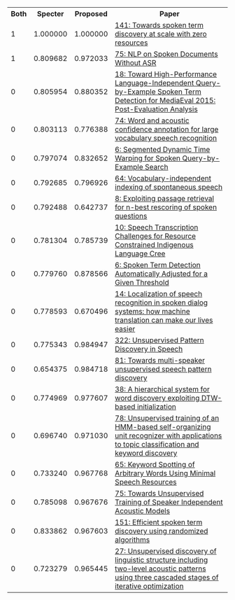 <html><table><tr>
<th>Both</th>
<th>Specter</th>
<th>Proposed</th>
<th>Paper</th>
</tr>
<tr>
<td>1</td>
<td>1.000000</td>
<td>1.000000</td>
<td><a href="https://www.semanticscholar.org/paper/7a29bbb30bf72cfc7ac52a351a04a1178e29dd7f">141: Towards spoken term discovery at scale with zero resources</a></td>
</tr>
<tr>
<td>1</td>
<td>0.809682</td>
<td>0.972033</td>
<td><a href="https://www.semanticscholar.org/paper/54936542e492318db8f0b726090ceace02448df2">75: NLP on Spoken Documents Without ASR</a></td>
</tr>
<tr>
<td>0</td>
<td>0.805954</td>
<td>0.880352</td>
<td><a href="https://www.semanticscholar.org/paper/cdf7db282514e7bcdab16e9737ca3f2e9904772d">18: Toward High-Performance Language-Independent Query-by-Example Spoken Term Detection for MediaEval 2015: Post-Evaluation Analysis</a></td>
</tr>
<tr>
<td>0</td>
<td>0.803113</td>
<td>0.776388</td>
<td><a href="https://www.semanticscholar.org/paper/865f65edc9684745458f871544287573f4719a7e">74: Word and acoustic confidence annotation for large vocabulary speech recognition</a></td>
</tr>
<tr>
<td>0</td>
<td>0.797074</td>
<td>0.832652</td>
<td><a href="https://www.semanticscholar.org/paper/55c081a2ee9b0ff41bf1ce8e62dda408894095c3">6: Segmented Dynamic Time Warping for Spoken Query-by-Example Search</a></td>
</tr>
<tr>
<td>0</td>
<td>0.792685</td>
<td>0.796926</td>
<td><a href="https://www.semanticscholar.org/paper/0b2ac982815021645bf99b9b0ecad3cebcb2cb8b">64: Vocabulary-independent indexing of spontaneous speech</a></td>
</tr>
<tr>
<td>0</td>
<td>0.792488</td>
<td>0.642737</td>
<td><a href="https://www.semanticscholar.org/paper/701f361ea89ea132aac112c48bba1f1b4284d02d">8: Exploiting passage retrieval for n-best rescoring of spoken questions</a></td>
</tr>
<tr>
<td>0</td>
<td>0.781304</td>
<td>0.785739</td>
<td><a href="https://www.semanticscholar.org/paper/92c51b7510a16a3b2b1d5a50a96750f308b20b68">10: Speech Transcription Challenges for Resource Constrained Indigenous Language Cree</a></td>
</tr>
<tr>
<td>0</td>
<td>0.779760</td>
<td>0.878566</td>
<td><a href="https://www.semanticscholar.org/paper/4ece65173a9c0d7f382d01b1b85a992561ae094a">6: Spoken Term Detection Automatically Adjusted for a Given Threshold</a></td>
</tr>
<tr>
<td>0</td>
<td>0.778593</td>
<td>0.670496</td>
<td><a href="https://www.semanticscholar.org/paper/39090ded87e303c47961570e0e1b62020304d312">14: Localization of speech recognition in spoken dialog systems: how machine translation can make our lives easier</a></td>
</tr>
<tr>
<td>0</td>
<td>0.775343</td>
<td>0.984947</td>
<td><a href="https://www.semanticscholar.org/paper/92b09fbf854caefdb465885b2ebd85d76331dcbf">322: Unsupervised Pattern Discovery in Speech</a></td>
</tr>
<tr>
<td>0</td>
<td>0.654375</td>
<td>0.984718</td>
<td><a href="https://www.semanticscholar.org/paper/6fa145a73b351fa826cbef3ecd88deb05010732c">81: Towards multi-speaker unsupervised speech pattern discovery</a></td>
</tr>
<tr>
<td>0</td>
<td>0.774969</td>
<td>0.977607</td>
<td><a href="https://www.semanticscholar.org/paper/edda2e111d042ee1cb6b60f1bebbbb54c634170d">38: A hierarchical system for word discovery exploiting DTW-based initialization</a></td>
</tr>
<tr>
<td>0</td>
<td>0.696740</td>
<td>0.971030</td>
<td><a href="https://www.semanticscholar.org/paper/e9ac33c33ab3654775800f335c7fa9e641d5fa53">78: Unsupervised training of an HMM-based self-organizing unit recognizer with applications to topic classification and keyword discovery</a></td>
</tr>
<tr>
<td>0</td>
<td>0.733240</td>
<td>0.967768</td>
<td><a href="https://www.semanticscholar.org/paper/1001d9433bc15784870e75975a9f73f55b33e8eb">65: Keyword Spotting of Arbitrary Words Using Minimal Speech Resources</a></td>
</tr>
<tr>
<td>0</td>
<td>0.785098</td>
<td>0.967676</td>
<td><a href="https://www.semanticscholar.org/paper/865bc77fcdea5dcd035768bcf512bbee34fdb73d">75: Towards Unsupervised Training of Speaker Independent Acoustic Models</a></td>
</tr>
<tr>
<td>0</td>
<td>0.833862</td>
<td>0.967603</td>
<td><a href="https://www.semanticscholar.org/paper/5561d01b9cc08bac589bccdfc2f68019c58f36e7">151: Efficient spoken term discovery using randomized algorithms</a></td>
</tr>
<tr>
<td>0</td>
<td>0.723279</td>
<td>0.965445</td>
<td><a href="https://www.semanticscholar.org/paper/1f21c8331d5f82f7c1be4164c09112f2f863deb9">27: Unsupervised discovery of linguistic structure including two-level acoustic patterns using three cascaded stages of iterative optimization</a></td>
</tr>
</table></html>

